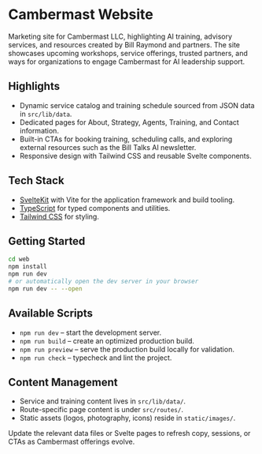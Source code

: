 # Cambermast Website

Marketing site for Cambermast LLC, highlighting AI training, advisory services, and resources created by Bill Raymond and partners. The site showcases upcoming workshops, service offerings, trusted partners, and ways for organizations to engage Cambermast for AI leadership support.

## Highlights
- Dynamic service catalog and training schedule sourced from JSON data in `src/lib/data`.
- Dedicated pages for About, Strategy, Agents, Training, and Contact information.
- Built-in CTAs for booking training, scheduling calls, and exploring external resources such as the Bill Talks AI newsletter.
- Responsive design with Tailwind CSS and reusable Svelte components.

## Tech Stack
- [SvelteKit](https://kit.svelte.dev) with Vite for the application framework and build tooling.
- [TypeScript](https://www.typescriptlang.org/) for typed components and utilities.
- [Tailwind CSS](https://tailwindcss.com/) for styling.

## Getting Started
```sh
cd web
npm install
npm run dev
# or automatically open the dev server in your browser
npm run dev -- --open
```

## Available Scripts
- `npm run dev` – start the development server.
- `npm run build` – create an optimized production build.
- `npm run preview` – serve the production build locally for validation.
- `npm run check` – typecheck and lint the project.

## Content Management
- Service and training content lives in `src/lib/data/`.
- Route-specific page content is under `src/routes/`.
- Static assets (logos, photography, icons) reside in `static/images/`.

Update the relevant data files or Svelte pages to refresh copy, sessions, or CTAs as Cambermast offerings evolve.
